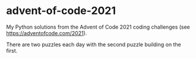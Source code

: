 # advent-of-code-2021

My Python solutions from the Advent of Code 2021 coding challenges (see https://adventofcode.com/2021).

There are two puzzles each day with the second puzzle building on the first.
